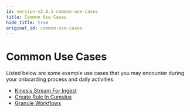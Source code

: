 ```yaml
---
id: version-v2.0.1-common-use-cases
title: Common Use Cases
hide_title: true
original_id: common-use-cases
---
```


# Common Use Cases

Listed below are some example use cases that you may encounter during your onboarding process and daily activities.

* [Kinesis Stream For Ingest](../operator-docs/kinesis-stream-for-ingest)
* [Create Rule In Cumulus](../operator-docs/create-rule-in-cumulus)
* [Granule Workflows](../operator-docs/granule-workflows)
